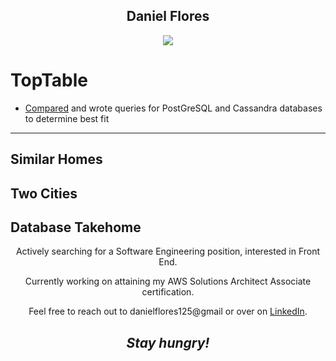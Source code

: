
<h2 align='center'>Daniel Flores</h2>


<p align='center'>
  <img align='center' src="https://s4.gifyu.com/images/8d621f66f551b6a39072473d52280ff09f332a76b008f691.gif"></a>
</p>

<h1>TopTable </h1>

<ul>
  <li><a href="https://docs.google.com/spreadsheets/d/1FTzmvDZIVwVWQAJ8UAn0YT6y-7h3yqPhosc3DFkWnUs/edit?usp=sharing">Compared</a> and wrote queries for PostGreSQL and Cassandra databases to determine best fit </li>
</ul>

---
Similar Homes
---
Two Cities
---
Database Takehome
---

<p align='center'> Actively searching for a Software Engineering position, interested in Front End. </p>

<p align='center'> Currently working on attaining my AWS Solutions Architect Associate certification. </p>

<p align='center'>Feel free to reach out to danielflores125@gmail or over on <a href="https://www.linkedin.com/in/daniel-flores-52367273/">LinkedIn</a>.</p>

<h2 align='center'><i>Stay hungry!</i></h2>
